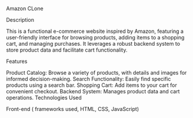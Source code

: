
Amazon CLone 

Description

This is a functional e-commerce website inspired by Amazon, featuring a user-friendly interface for browsing products, adding items to a shopping cart, and managing purchases. It leverages a robust backend system to store product data and facilitate cart functionality.

Features

Product Catalog: Browse a variety of products, with details and images for informed decision-making.
Search Functionality: Easily find specific products using a search bar.
Shopping Cart: Add items to your cart for convenient checkout.
Backend System: Manages product data and cart operations.
Technologies Used

Front-end ( frameworks used, HTML, CSS, JavaScript)
